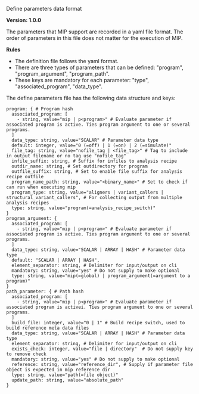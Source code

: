 Define parameters data format

**Version: 1.0.0**

The parameters that MIP support are recorded in a yaml file format. The order of parameters in this file does not matter for the execution of MIP.

**Rules**
- The definition file follows the yaml format.
- There are three types of parameters that can be defined: "program", "program_argument", "program_path".
- These keys are mandatory for each parameter: "type", "associated_program", "data_type".

The define parameters file has the following data structure and keys:
```
program: { # Program hash
  associated_program: [
    - string, value="mip | p<program>" # Evaluate parameter if associated program is active. Ties program argument to one or several programs.
  ]
  data_type: string, value="SCALAR" # Parameter data type
  default: integer, value="0 (=off) | 1 (=on) | 2 (=simulate)"
  file_tag: string, value="nofile_tag | <file_tag>" # Tag to include in output filename or no tag use "nofile_tag"
  infile_suffix: string, # Suffix for infiles to analysis recipe
  outdir_name: string, # Set outdirectory for program
  outfile_suffix: string, # Set to enable file suffix for analysis recipe outfile
  program_name_path: string, value="<binary_name>" # Set to check if can run when executing mip
  program_type: string, value="aligners | variant_callers | structural_variant_callers", # For collecting output from multiple analysis recipes
  type: string, value="program(=analysis_recipe_switch)"
}
program_argument: {
  associated_program: [
    - string, value="mip | p<program>" # Evaluate parameter if associated program is active. Ties program argument to one or several programs.
  ]
  data_type: string, value="SCALAR | ARRAY | HASH" # Parameter data type
  default: "SCALAR | ARRAY | HASH",
  element_separator: string, # Delimiter for input/output on cli
  mandatory: string, value="yes" # Do not supply to make optional
  type: string, value="mip(=global) | program_argument(=argument to a program)"
}
path_parameter: { # Path hash
  associated_program: [
    - string, value="mip | p<program>" # Evaluate parameter if associated program is activei. Ties program argument to one or several programs.
  ]
  build_file: integer, value="0 | 1" # Build recipe switch, used to build reference meta data files
  data_type: string, value="SCALAR | ARRAY | HASH" # Parameter data type
  element_separator: string, # Delimiter for input/output on cli
  exists_check: integer, value="file | directory"  # Do not supply key to remove check
  mandatory: string, value="yes" # Do not supply to make optional
  reference: string, value="reference_dir", # Supply if parameter file object is expected in mip reference dir
  type: string, value="path(=file object)"
  update_path: string, value="absolute_path"
}
```
